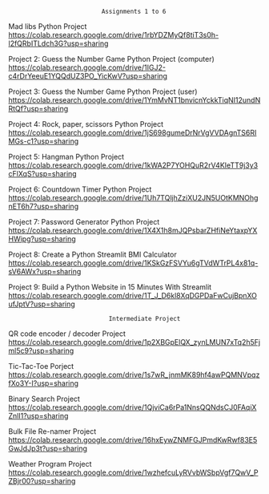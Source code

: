                               Assignments 1 to 6

Mad libs Python Project
https://colab.research.google.com/drive/1rbYDZMyQf8tiT3s0h-l2fQRbITLdch3G?usp=sharing

Project 2: Guess the Number Game Python Project (computer)
https://colab.research.google.com/drive/1IGJ2-c4rDrYeeuE1YQQdUZ3PO_YicKwV?usp=sharing

Project 3: Guess the Number Game Python Project (user)
https://colab.research.google.com/drive/1YmMvNT1bnvicnYckkTiqNI12undNRtQf?usp=sharing

Project 4: Rock, paper, scissors Python Project
https://colab.research.google.com/drive/1jS698gumeDrNrVgVVDAgnTS6RIMGs-c1?usp=sharing

Project 5: Hangman Python Project
https://colab.research.google.com/drive/1kWA2P7YOHQuR2rV4KIeTT9j3y3cFlXqS?usp=sharing

Project 6: Countdown Timer Python Project
https://colab.research.google.com/drive/1Uh7TQljhZziXU2JN5UOtKMNOhgnET6h7?usp=sharing

Project 7: Password Generator Python Project
https://colab.research.google.com/drive/1X4X1h8mJQPsbarZHfiNeYtaxpYXHWipg?usp=sharing

Project 8: Create a Python Streamlit BMI Calculator
https://colab.research.google.com/drive/1KSkGzFSVYu6gTVdWTrPL4x81q-sV6AWx?usp=sharing

Project 9: Build a Python Website in 15 Minutes With Streamlit
https://colab.research.google.com/drive/1T_J_D6kl8XqDGPDaFwCujBpnXOufJptV?usp=sharing

                                Intermediate Project

QR code encoder / decoder Project
https://colab.research.google.com/drive/1p2XBGpElQX_zynLMUN7xTq2h5Fjml5c9?usp=sharing

Tic-Tac-Toe Porject
https://colab.research.google.com/drive/1s7wR_jnmMK89hf4awPQMNVpqzfXo3Y-I?usp=sharing

Binary Search Project
https://colab.research.google.com/drive/1QjviCa6rPa1NnsQQNdsCJ0FAqiXZnlI1?usp=sharing

Bulk File Re-namer Project
https://colab.research.google.com/drive/16hxEywZNMFGJPmdKwRwf83E5GwJdJp3t?usp=sharing

Weather Program Project
https://colab.research.google.com/drive/1wzhefcuLyRVvbWSbpVgf7QwV_PZBjr00?usp=sharing






